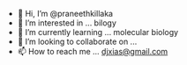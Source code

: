 - 👋 Hi, I’m @praneethkillaka
- 👀 I’m interested in ... bilogy
- 🌱 I’m currently learning ... molecular biology
- 💞️ I’m looking to collaborate on ...
- 📫 How to reach me ... djxias@gmail.com

<!---
praneethkillaka/praneethkillaka is a ✨ special ✨ repository because its `README.md` (this file) appears on your GitHub profile.
You can click the Preview link to take a look at your changes.
--->
